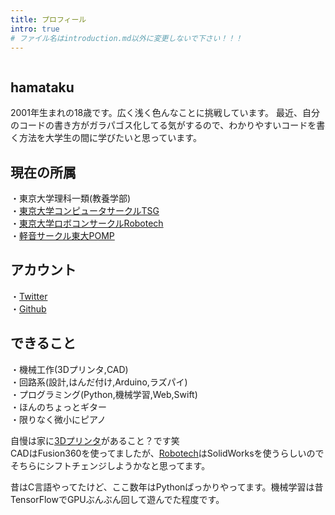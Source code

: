 ```yaml
---
title: プロフィール
intro: true
# ファイル名はintroduction.md以外に変更しないで下さい！！！
---
```


<div class="page-title text-center">
<img src="/img/hamataku.JPG" alt="" class="img-fluid circle">

<h2>hamataku</h2>

</div>
<div class="animate-left">
2001年生まれの18歳です。広く浅く色んなことに挑戦しています。
最近、自分のコードの書き方がガラパゴス化してる気がするので、わかりやすいコードを書く方法を大学生の間に学びたいと思っています。
</div>
<div class="animate-right">

<h2>現在の所属</h2>

・東京大学理科一類(教養学部)<br>
・<a href="https://tsg.ne.jp/">東京大学コンピュータサークルTSG</a><br>
・<a href="https://tuk.t.u-tokyo.ac.jp/robotech/">東京大学ロボコンサークルRobotech</a><br>
・<a href="https://todaipomp.github.io/">軽音サークル東大POMP</a>

</div>
<div class="animate-left">

<h2>アカウント</h2>
・<a href="https://twitter.com/Warapen4">Twitter</a><br>
・<a href="https://github.com/hamataku">Github</a>

</div>
<div class="animate-right">

<h2>できること</h2>
・機械工作(3Dプリンタ,CAD)<br>
・回路系(設計,はんだ付け,Arduino,ラズパイ)<br>
・プログラミング(Python,機械学習,Web,Swift)<br>
・ほんのちょっとギター<br>
・限りなく微小にピアノ<br>

自慢は家に<a href="/post/3dp">3Dプリンタ</a>があること？です笑<br>
CADはFusion360を使ってましたが、<a href="https://tuk.t.u-tokyo.ac.jp/robotech/">Robotech</a>はSolidWorksを使うらしいのでそちらにシフトチェンジしようかなと思ってます。

昔はC言語やってたけど、ここ数年はPythonばっかりやってます。機械学習は昔TensorFlowでGPUぶんぶん回して遊んでた程度です。<br>
</div>
<br>
